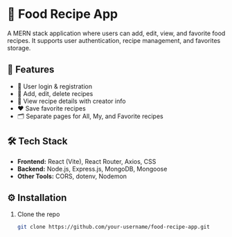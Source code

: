 # 🍲 Food Recipe App

A MERN stack application where users can add, edit, view, and favorite food recipes. It supports user authentication, recipe management, and favorites storage.

## 🚀 Features
- 🔐 User login & registration
- 🍴 Add, edit, delete recipes
- 📖 View recipe details with creator info
- ❤️ Save favorite recipes
- 🗂️ Separate pages for All, My, and Favorite recipes

## 🛠️ Tech Stack
- **Frontend:** React (Vite), React Router, Axios, CSS
- **Backend:** Node.js, Express.js, MongoDB, Mongoose
- **Other Tools:** CORS, dotenv, Nodemon

## ⚙️ Installation
1. Clone the repo  
   ```bash
   git clone https://github.com/your-username/food-recipe-app.git
